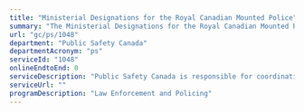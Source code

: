 ```yaml
---
title: "Ministerial Designations for the Royal Canadian Mounted Police"
summary: "The Ministerial Designations for the Royal Canadian Mounted Police service from Public Safety Canada is not available end-to-end online, according to the GC Service Inventory."
url: "gc/ps/1048"
department: "Public Safety Canada"
departmentAcronym: "ps"
serviceId: "1048"
onlineEndtoEnd: 0
serviceDescription: "Public Safety Canada is responsible for coordinating Ministerial designations under section 14 of the Royal Canadian Mounted Police Regulations, 2014, to establish a duty for the Royal Canadian Mounted Police to carry out specific activities."
serviceUrl: ""
programDescription: "Law Enforcement and Policing"
---
```

